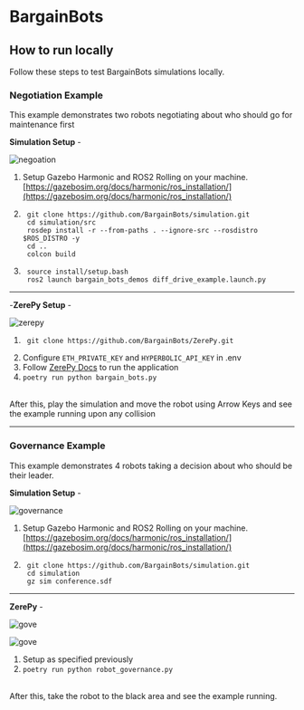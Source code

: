 # BargainBots

## How to run locally
Follow these steps to test BargainBots simulations locally.

### Negotiation Example
This example demonstrates two robots negotiating about who should go for maintenance first

**Simulation Setup** - 

![negoation](https://rose-melodic-felidae-510.mypinata.cloud/ipfs/bafybeidpbvfnt7yfvieeqdacf34syjyr2kfxqluw5jvehlhtlgtr6aqsqe)

1. Setup Gazebo Harmonic and ROS2 Rolling on your machine.
    [https://gazebosim.org/docs/harmonic/ros_installation/](https://gazebosim.org/docs/harmonic/ros_installation/)

2. ```
    git clone https://github.com/BargainBots/simulation.git
    cd simulation/src
    rosdep install -r --from-paths . --ignore-src --rosdistro $ROS_DISTRO -y
    cd ..
    colcon build
    ```
3. ```
    source install/setup.bash
    ros2 launch bargain_bots_demos diff_drive_example.launch.py
    ```
---
-**ZerePy Setup** -

![zerepy](https://rose-melodic-felidae-510.mypinata.cloud/ipfs/bafkreic2a4fargpzm244dpm3mix73vv445k4jrsoocvgt6w7aepionqjna)

1. ```
    git clone https://github.com/BargainBots/ZerePy.git
    ```
2. Configure ```ETH_PRIVATE_KEY``` and ```HYPERBOLIC_API_KEY``` in .env
3. Follow [ZerePy Docs](https://www.zerepy.org/docs/server-mode) to run the application
4. ```poetry run python bargain_bots.py```

\
After this, play the simulation and move the robot using Arrow Keys and see the example running upon any collision

---

### Governance Example
This example demonstrates 4 robots taking a decision about who should be their leader.

**Simulation Setup** -

![governance](https://rose-melodic-felidae-510.mypinata.cloud/ipfs/bafkreicojy7ps2pkdkb7234qotmcnkjtvkcprfkj76ltw5ekzzony4uibe)

1. Setup Gazebo Harmonic and ROS2 Rolling on your machine.
    [https://gazebosim.org/docs/harmonic/ros_installation/](https://gazebosim.org/docs/harmonic/ros_installation/)

2. ```
    git clone https://github.com/BargainBots/simulation.git
    cd simulation
    gz sim conference.sdf
    ```
---

**ZerePy** -

![gove](https://rose-melodic-felidae-510.mypinata.cloud/ipfs/bafybeid7yjkgrvqd5hmekdpwic3qlobop3wvcdelxcis5avvkzcod2pdtm)

![gove](https://rose-melodic-felidae-510.mypinata.cloud/ipfs/bafybeiafwntalh2r2trrnooi4n3y7a4o7rsrdckcc7ubekapgtucmfpts4)


1. Setup as specified previously
2. ```poetry run python robot_governance.py```

\
After this, take the robot to the black area and see the example running.
